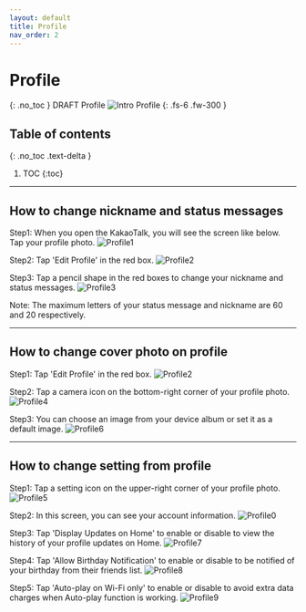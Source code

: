 ```yaml
---
layout: default
title: Profile
nav_order: 2
---
```


# Profile
{: .no_toc }
DRAFT Profile
![Intro Profile](https://github.com/jstyle5/KakaoTalk-English-Version-Guide/blob/gh-pages/assets/images/intro-profile.png?raw=true "PROFILE")
{: .fs-6 .fw-300 }

## Table of contents
{: .no_toc .text-delta }

1. TOC
{:toc}

---

## How to change nickname and status messages
Step1: When you open the KakaoTalk, you will see the screen like below.
Tap your profile photo.
![Profile1](https://github.com/jstyle5/KakaoTalk-English-Version-Guide/blob/gh-pages/assets/images/profile/profile-1.png?raw=true "PROFILE1")


Step2: Tap 'Edit Profile' in the red box.
![Profile2](https://github.com/jstyle5/KakaoTalk-English-Version-Guide/blob/gh-pages/assets/images/profile/profile-2.png?raw=true "PROFILE2")


Step3: Tap a pencil shape in the red boxes to change your nickname and status messages.
![Profile3](https://github.com/jstyle5/KakaoTalk-English-Version-Guide/blob/gh-pages/assets/images/profile/profile-3.png?raw=true "PROFILE3")

Note: The maximum letters of your status message and nickname are 60 and 20 respectively.

---

## How to change cover photo on profile
Step1: Tap 'Edit Profile' in the red box.
![Profile2](https://github.com/jstyle5/KakaoTalk-English-Version-Guide/blob/gh-pages/assets/images/profile/profile-2.png?raw=true "PROFILE2")


Step2: Tap a camera icon on the bottom-right corner of your profile photo.
![Profile4](https://github.com/jstyle5/KakaoTalk-English-Version-Guide/blob/gh-pages/assets/images/profile/profile-4.png?raw=true "PROFILE4")


Step3: You can choose an image from your device album or set it as a default image.
![Profile6](https://github.com/jstyle5/KakaoTalk-English-Version-Guide/blob/gh-pages/assets/images/profile/profile-6.png?raw=true "PROFILE6")

---

## How to change setting from profile
Step1: Tap a setting icon on the upper-right corner of your profile photo.
![Profile5](https://github.com/jstyle5/KakaoTalk-English-Version-Guide/blob/gh-pages/assets/images/profile/profile-5.png?raw=true "PROFILE5")


Step2: In this screen, you can see your account information.
![Profile0](https://github.com/jstyle5/KakaoTalk-English-Version-Guide/blob/gh-pages/assets/images/profile/profile-0.png?raw=true "PROFILE0")


Step3: Tap 'Display Updates on Home' to enable or disable to view the history of your profile updates on Home.
![Profile7](https://github.com/jstyle5/KakaoTalk-English-Version-Guide/blob/gh-pages/assets/images/profile/profile-7.png?raw=true "PROFILE7")


Step4: Tap 'Allow Birthday Notification' to enable or disable to be notified of your birthday from their friends list.
![Profile8](https://github.com/jstyle5/KakaoTalk-English-Version-Guide/blob/gh-pages/assets/images/profile/profile-8.png?raw=true "PROFILE8")


Step5: Tap 'Auto-play on Wi-Fi only' to enable or disable to avoid extra data charges when Auto-play function is working.
![Profile9](https://github.com/jstyle5/KakaoTalk-English-Version-Guide/blob/gh-pages/assets/images/profile/profile-9.png?raw=true "PROFILE9")
